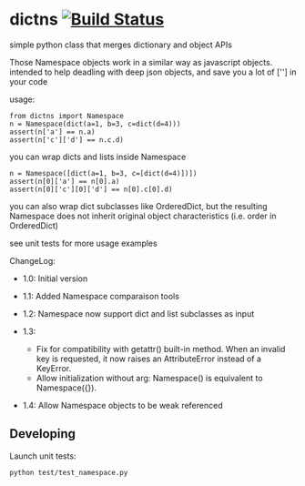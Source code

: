 # dictns [![Build Status](https://travis-ci.org/tardyp/dictns.png?branch=master)](https://travis-ci.org/tardyp/dictns)

simple python class that merges dictionary and object APIs

Those Namespace objects work in a similar way as javascript objects.
intended to help deadling with deep json objects, and save you a lot of [''] in your code

usage:

    from dictns import Namespace
    n = Namespace(dict(a=1, b=3, c=dict(d=4)))
    assert(n['a'] == n.a)
    assert(n['c']['d'] == n.c.d)

you can wrap dicts and lists inside Namespace

    n = Namespace([dict(a=1, b=3, c=[dict(d=4)])])
    assert(n[0]['a'] == n[0].a)
    assert(n[0]['c'][0]['d'] == n[0].c[0].d)

you can also wrap dict subclasses like OrderedDict, but the resulting Namespace
does not inherit original object characteristics (i.e. order in OrderedDict)

see unit tests for more usage examples

ChangeLog:

- 1.0: Initial version

- 1.1: Added Namespace comparaison tools

- 1.2: Namespace now support dict and list subclasses as input

- 1.3:
    - Fix for compatibility with getattr() built-in method. When an invalid key is requested, it
      now raises an AttributeError instead of a KeyError.
    - Allow initialization without arg: Namespace() is equivalent to Namespace({}).

- 1.4: Allow Namespace objects to be weak referenced

Developing
----------

Launch unit tests:

    python test/test_namespace.py
